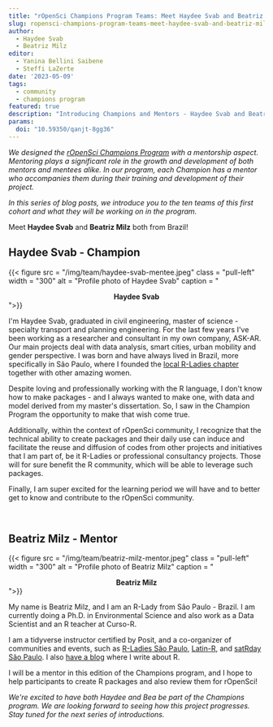 ```yaml
---
title: "rOpenSci Champions Program Teams: Meet Haydee Svab and Beatriz Milz"
slug: ropensci-champions-program-teams-meet-haydee-svab-and-beatriz-milz
author:
  - Haydee Svab
  - Beatriz Milz
editor:
  - Yanina Bellini Saibene
  - Steffi LaZerte  
date: '2023-05-09'
tags:
  - community
  - champions program
featured: true
description: "Introducing Champions and Mentors - Haydee Svab and Beatriz Milz"
params:
  doi: "10.59350/qanjt-8gg36"
---
```


*We designed the [rOpenSci Champions Program](/champions/) with a mentorship aspect. Mentoring plays a significant role in the growth and development of both mentors and mentees alike. In our program, each Champion has a mentor who accompanies them during their training and development of their project.*

*In this series of blog posts, we introduce you to the ten teams of this first cohort and what they will be working on in the program.*

Meet **Haydee Svab** and **Beatriz Milz** both from Brazil!


## Haydee Svab - Champion

{{< figure src = "/img/team/haydee-svab-mentee.jpeg" class = "pull-left" width = "300" alt = "Profile photo of Haydee Svab" caption = "<center><strong>Haydee Svab</strong></center>">}}

I'm Haydee Svab, graduated in civil engineering, master of science - specialty transport and planning engineering. For the last few years I've been working as a researcher and consultant in my own company, ASK-AR. Our main projects deal with data analysis, smart cities, urban mobility and gender perspective. I was born and have always lived in Brazil, more specifically in São Paulo, where I founded the [local R-Ladies chapter](https://www.meetup.com/rladies-sao-paulo/) together with other amazing women. 

Despite loving and  professionally working with the R language, I don't know how to make packages - and I always wanted to make one, with data and model derived from my master's dissertation. So, I saw in the Champion Program the opportunity to make that wish come true. 

Additionally, within the context of rOpenSci community, I recognize that the technical ability to create packages and their daily use can induce and facilitate the reuse and diffusion of codes from other projects and initiatives that I am part of, be it R-Ladies or professional consultancy projects. Those will for sure benefit the R community, which will be able to leverage such packages.

Finally, I am super excited for the learning period we will have and to better get to know and contribute to the rOpenSci community.

</br>

## Beatriz Milz - Mentor

{{< figure src = "/img/team/beatriz-milz-mentor.jpeg" class = "pull-left" width = "300" alt = "Profile photo of Beatriz Milz" caption = "<center><strong>Beatriz Milz</strong></center>">}}

My name is Beatriz Milz, and I am an R-Lady from São Paulo - Brazil. I am currently doing a Ph.D. in Environmental Science and also work as a Data Scientist and an R teacher at Curso-R. 

I am a tidyverse instructor certified by Posit, and a co-organizer of communities and events, such as [R-Ladies São Paulo](https://rladies-sp.org/), [Latin-R](https://latin-r.com/), and [satRday São Paulo](https://saopaulo2019.satrdays.org/). I also [have a blog](https://beamilz.com/) where I write about R.

I will be a mentor in this edition of the Champions program, and I hope to help 
participants to create R packages and also review them for rOpenSci!

_We're excited to have both Haydee and Bea be part of the Champions program. We are looking forward to seeing how this project progresses. Stay tuned for the next series of introductions._
